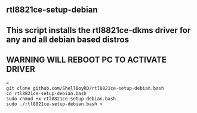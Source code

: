 ## rtl8821ce-setup-debian
## This script installs the rtl8821ce-dkms driver for any and all debian based distros
## WARNING WILL REBOOT PC TO ACTIVATE DRIVER


    <
    git clone github.com/ShellBoyRD/rtl8821ce-setup-debian.bash
    cd rtl8821ce-setup-debian.bash
    sudo chmod +x rtl8821ce-setup-debian.bash
    sudo ./rtl8821ce-setup-debian.bash >
